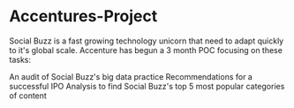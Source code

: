 # Accentures-Project

Social Buzz is a fast growing technology unicorn that need to adapt quickly to it's global scale. Accenture has begun a 3 month POC focusing on these tasks:

An audit of Social Buzz's big data practice
Recommendations for a successful IPO
Analysis to find Social Buzz's top 5 most popular categories of content 

